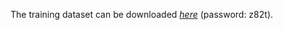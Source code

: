 The training dataset can be downloaded [*here*](https://pan.baidu.com/s/1Zdhx0LgL1pxcmVEyUcuJEA) (password: z82t). <br>
